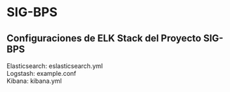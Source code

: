 # SIG-BPS

## Configuraciones de ELK Stack del Proyecto SIG-BPS  

Elasticsearch: eslasticsearch.yml  
Logstash: example.conf  
Kibana: kibana.yml